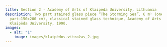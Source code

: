 ```yaml
---
title: Section 2 - Academy of Arts of Klaipėda University, Lithuania
description: Two part stained glass piece “The Storming Sea”, 6 m² (one
  part–150x200 cm), classical stained glass technique, Academy of Arts of
  Klaipėda University, 1990.
images:
  - alt: "1"
    image: images/klaipėdos-vitražas_2.jpg
---
```

